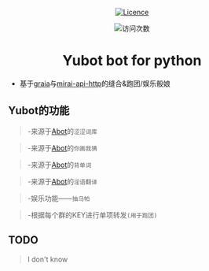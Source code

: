 <div align="center">

<a href="https://github.com/Redlnn/redbot/blob/master/LICENSE"><img src="https://img.shields.io/github/license/Redlnn/redbot" alt="Licence" /></a>
<p align="center">
<img src="https://count.getloli.com/get/@YUASDS-Yubot?theme=rule34" alt="访问次数" />
</p>
</p>

# Yubot bot for python
</div>

 - 基于[graia](https://github.com/GraiaProject/Ariadne)与[mirai-api-http](https://github.com/project-mirai/mirai-api-http)的缝合&跑团/娱乐骰娘

## Yubot的功能
> -来源于[Abot](https://github.com/djkcyl/ABot-Graia)的`涩涩词库`

> -来源于[Abot](https://github.com/djkcyl/ABot-Graia)的`你画我猜`

> -来源于[Abot](https://github.com/djkcyl/ABot-Graia)的`背单词`

> -来源于[Abot](https://github.com/djkcyl/ABot-Graia)的`淫语翻译`

> -娱乐功能——`抽乌帕`

> -根据每个群的KEY进行单项转发`(用于跑团)`

## TODO

> I don't know
